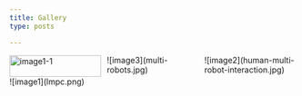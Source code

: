 ```yaml
---
title: Gallery 
type: posts 

---
```

<div style="display: flex; flex-wrap: wrap; gap: 10px;">
  <div style="flex: 1 1 calc(33% - 10px);">
    <img src="lmpc.png" alt="image1-1" style="width:100%; height:auto;">
    ![image1](lmpc.png)
  </div>
  <div style="flex: 1 1 calc(33% - 10px);">
    ![image3](multi-robots.jpg)
  </div>
  <div style="flex: 1 1 calc(33% - 10px);">
    ![image2](human-multi-robot-interaction.jpg)
  </div>
</div>

